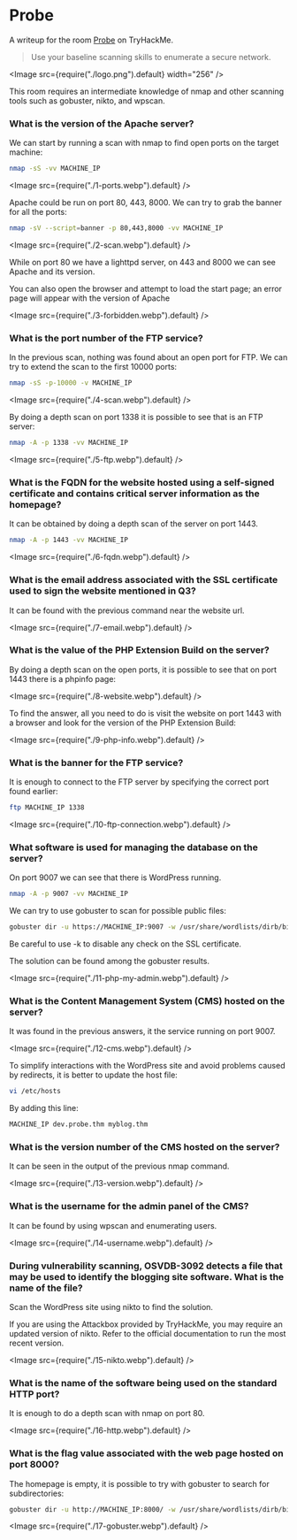 # Probe

A writeup for the room [Probe](https://tryhackme.com/room/probe) on TryHackMe.

> Use your baseline scanning skills to enumerate a secure network.

<Image src={require("./logo.png").default} width="256" />

This room requires an intermediate knowledge of nmap and other scanning tools such as gobuster, nikto, and wpscan.

### What is the version of the Apache server?

We can start by running a scan with nmap to find open ports on the target machine:

```sh
nmap -sS -vv MACHINE_IP
```

<Image src={require("./1-ports.webp").default} />

Apache could be run on port 80, 443, 8000. We can try to grab the banner for all the ports:

```sh
nmap -sV --script=banner -p 80,443,8000 -vv MACHINE_IP
```

<Image src={require("./2-scan.webp").default} />

While on port 80 we have a lighttpd server, on 443 and 8000 we can see Apache and its version.

You can also open the browser and attempt to load the start page; an error page will appear with the version of Apache

<Image src={require("./3-forbidden.webp").default} />

### What is the port number of the FTP service?

In the previous scan, nothing was found about an open port for FTP. We can try to extend the scan to the first 10000 ports:

```sh
nmap -sS -p-10000 -v MACHINE_IP
```

<Image src={require("./4-scan.webp").default} />

By doing a depth scan on port 1338 it is possible to see that is an FTP server:

```sh
nmap -A -p 1338 -vv MACHINE_IP
```

<Image src={require("./5-ftp.webp").default} />

### What is the FQDN for the website hosted using a self-signed certificate and contains critical server information as the homepage?

It can be obtained by doing a depth scan of the server on port 1443.

```sh
nmap -A -p 1443 -vv MACHINE_IP
```

<Image src={require("./6-fqdn.webp").default} />

### What is the email address associated with the SSL certificate used to sign the website mentioned in Q3?

It can be found with the previous command near the website url.

<Image src={require("./7-email.webp").default} />

### What is the value of the PHP Extension Build on the server?

By doing a depth scan on the open ports, it is possible to see that on port 1443 there is a phpinfo page:

<Image src={require("./8-website.webp").default} />

To find the answer, all you need to do is visit the website on port 1443 with a browser and look for the version of the PHP Extension Build:

<Image src={require("./9-php-info.webp").default} />

### What is the banner for the FTP service?

It is enough to connect to the FTP server by specifying the correct port found earlier:

```sh
ftp MACHINE_IP 1338
```

<Image src={require("./10-ftp-connection.webp").default} />

### What software is used for managing the database on the server?

On port 9007 we can see that there is WordPress running.

```sh
nmap -A -p 9007 -vv MACHINE_IP
```

We can try to use gobuster to scan for possible public files:

```sh
gobuster dir -u https://MACHINE_IP:9007 -w /usr/share/wordlists/dirb/big.txt -k
```

Be careful to use -k to disable any check on the SSL certificate.

The solution can be found among the gobuster results.

<Image src={require("./11-php-my-admin.webp").default} />

### What is the Content Management System (CMS) hosted on the server?

It was found in the previous answers, it the service running on port 9007.

<Image src={require("./12-cms.webp").default} />

To simplify interactions with the WordPress site and avoid problems caused by redirects, it is better to update the host file:

```sh
vi /etc/hosts
```

By adding this line:

```sh
MACHINE_IP dev.probe.thm myblog.thm
```

### What is the version number of the CMS hosted on the server?

It can be seen in the output of the previous nmap command.

<Image src={require("./13-version.webp").default} />

### What is the username for the admin panel of the CMS?

It can be found by using wpscan and enumerating users.

<Image src={require("./14-username.webp").default} />

### During vulnerability scanning, OSVDB-3092 detects a file that may be used to identify the blogging site software. What is the name of the file?

Scan the WordPress site using nikto to find the solution.

If you are using the Attackbox provided by TryHackMe, you may require an updated version of nikto. Refer to the official documentation to run the most recent version.

<Image src={require("./15-nikto.webp").default} />

### What is the name of the software being used on the standard HTTP port?

It is enough to do a depth scan with nmap on port 80.

<Image src={require("./16-http.webp").default} />

### What is the flag value associated with the web page hosted on port 8000?

The homepage is empty, it is possible to try with gobuster to search for subdirectories:

```sh
gobuster dir -u http://MACHINE_IP:8000/ -w /usr/share/wordlists/dirb/big.txt
```

<Image src={require("./17-gobuster.webp").default} />

